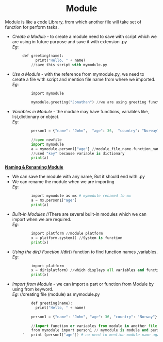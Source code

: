<h1 align="center">Module </h1>

Module is like a code Library, from which another file will take set of function for perform tasks.

* *Create a Module* - to create a module need to save with script  which we are using in future purpose and save it with extension .py <br />
	*Eg*:	
```python
		def greeting(name): 
			  print("Hello, " + name) 
			//save this script with mymodule.py

```

* *Use a Module* -   with the reference from mymodule.py, we need to create a file with script and mention file name from where we imported. <br />
	*Eg*:	
```python
			import mymodule 
		 
			mymodule.greeting("Jonathan") //we are using greeting function from mymodule.py 
```

* *Variables in Module* - the module may have functions, variables like, list,dictionary or object. <br />
	*Eg*:	
```python
			person1 = {"name": "John",  "age": 36,  "country": "Norway"} //save file as mymoudle.py 
 		 
			//open newfile 
			import mymodule 
			a = mymodule.person1["age"] //module_file_name.function_name["Key"] 
			//used "key" because variable is dictionary 
			print(a)
```

<ins>**Naming & Renaming Module**</ins>

* We can save the module with any name, But it should end with .py <br />
* We can rename the module when we are importing <br />
	*Eg*:	
```python
			import mymodule as mx # mymodule renamed to mx 
			a = mx.person1["age"] 
			print(a)
```

* *Built-in Modules* //There are several built-in modules which we can import when we are required. <br />
	*Eg*:	
```python
			import platform //module platform 
			x = platform.system() //System is function 
			print(x)
```
* *Using the dir() Function* //dir() function to find function names ,variables. <br />
	*Eg*:	
```python
			import platform 
			x = dir(platform) //which displays all variables and function in this module 
			print(x)
```

* *Import from Module* - we can import a part or function from Module by using from keyword. <br />
	*Eg*:  //creating file (module) as mymodule.py 
```python
			def greeting(name): 
			  print("Hello, " + name) 
		 
			person1 = {"name": "John", "age": 36, "country": "Norway"} 
		 			
			//import function or variables from module in another file 
			from mymodule import person1 // mymodule is module and person is variable 
		`	print (person1["age"]) # no need to mention module name again
```

		